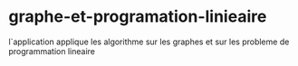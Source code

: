 # graphe-et-programation-linieaire
l`application applique les algorithme sur les graphes et sur les probleme de programmation lineaire
